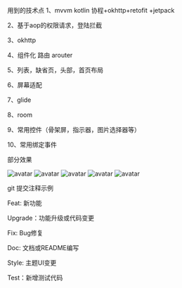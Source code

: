 用到的技术点
1、mvvm kotlin 协程+okhttp+retofit +jetpack

2、基于aop的权限请求，登陆拦截

3、okhttp

4、组件化 路由 arouter

5、列表，缺省页，头部，首页布局

6、屏幕适配

7、glide

8、room

9、常用控件（骨架屏，指示器，图片选择器等）

10、常用绑定事件


部分效果


![avatar](https://github.com/willpyshan13/DouYinPlay/0.png)
![avatar](https://github.com/willpyshan13/DouYinPlay/1.png)
![avatar](https://github.com/willpyshan13/DouYinPlay/2.png)
![avatar](https://github.com/willpyshan13/DouYinPlay/3.png)
![avatar](https://github.com/willpyshan13/DouYinPlay/4.png)

git 提交注释示例

Feat: 新功能

Upgrade：功能升级或代码变更

Fix: Bug修复

Doc: 文档或README编写

Style: 主题UI变更

Test：新增测试代码